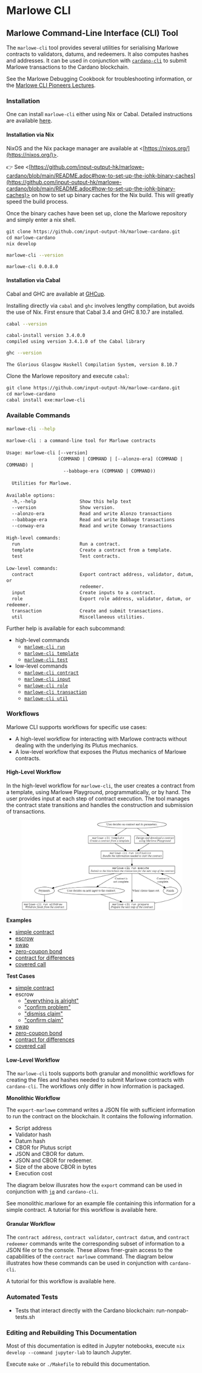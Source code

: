 # Marlowe CLI

## Marlowe Command-Line Interface (CLI) Tool

The `marlowe-cli` tool provides several utilities for serialising Marlowe contracts to validators, datums, and redeemers. It also computes hashes and addresses. It can be used in conjunction with [`cardano-cli`](https://github.com/input-output-hk/cardano-node/blob/master/cardano-cli/README.md) to submit Marlowe transactions to the Cardano blockchain.

See the Marlowe Debugging Cookbook for troubleshooting information, or the [Marlowe CLI Pioneers Lectures](https://github.com/input-output-hk/real-world-marlowe/tree/main/archives/marlowe-cli/lectures/ReadMe.md).



### Installation

One can install `marlowe-cli` either using Nix or Cabal. Detailed instructions are available [here](https://github.com/input-output-hk/marlowe-cardano/blob/main/README.adoc).

#### Installation via Nix

NixOS and the Nix package manager are available at <[https://nixos.org/](https://nixos.org/)>.

👉 See <[https://github.com/input-output-hk/marlowe-cardano/blob/main/README.adoc#how-to-set-up-the-iohk-binary-caches](https://github.com/input-output-hk/marlowe-cardano/blob/main/README.adoc#how-to-set-up-the-iohk-binary-caches)> on how to set up binary caches for the Nix build. This will greatly speed the build process.

Once the binary caches have been set up, clone the Marlowe repository and simply enter a nix shell.

```
git clone https://github.com/input-output-hk/marlowe-cardano.git
cd marlowe-cardano
nix develop
```

```bash
marlowe-cli --version
```

```
marlowe-cli 0.0.8.0
```

#### Installation via Cabal

Cabal and GHC are available at [GHCup](https://www.haskell.org/ghcup/).

Installing directly via `cabal` and `ghc` involves lengthy compilation, but avoids the use of Nix. First ensure that Cabal 3.4 and GHC 8.10.7 are installed.

```bash
cabal --version
```

```
cabal-install version 3.4.0.0
compiled using version 3.4.1.0 of the Cabal library 
```

```bash
ghc --version
```

```
The Glorious Glasgow Haskell Compilation System, version 8.10.7
```

Clone the Marlowe repository and execute `cabal`:

```
git clone https://github.com/input-output-hk/marlowe-cardano.git
cd marlowe-cardano
cabal install exe:marlowe-cli
```

### Available Commands

```bash
marlowe-cli --help
```

```
marlowe-cli : a command-line tool for Marlowe contracts

Usage: marlowe-cli [--version] 
                   (COMMAND | COMMAND | [--alonzo-era] (COMMAND | COMMAND) | 
                     --babbage-era (COMMAND | COMMAND))

  Utilities for Marlowe.

Available options:
  -h,--help                Show this help text
  --version                Show version.
  --alonzo-era             Read and write Alonzo transactions
  --babbage-era            Read and write Babbage transactions
  --conway-era             Read and write Conway transactions

High-level commands:
  run                      Run a contract.
  template                 Create a contract from a template.
  test                     Test contracts.

Low-level commands:
  contract                 Export contract address, validator, datum, or
                           redeemer.
  input                    Create inputs to a contract.
  role                     Export role address, validator, datum, or redeemer.
  transaction              Create and submit transactions.
  util                     Miscellaneous utilities.
```

Further help is available for each subcommand:

* high-level commands
  * [`marlowe-cli run`](https://github.com/input-output-hk/marlowe-cardano/blob/main/marlowe-cli/doc/run.md)
  * [`marlowe-cli template`](https://github.com/input-output-hk/marlowe-cardano/blob/main/marlowe-cli/doc/template.md)
  * [`marlowe-cli test`](https://github.com/input-output-hk/marlowe-cardano/blob/main/marlowe-cli/doc/test.md)
* low-level commands
  * [`marlowe-cli contract`](https://github.com/input-output-hk/marlowe-cardano/blob/main/marlowe-cli/doc/contract.md)
  * [`marlowe-cli input`](https://github.com/input-output-hk/marlowe-cardano/blob/main/marlowe-cli/doc/input.md)
  * [`marlowe-cli role`](https://github.com/input-output-hk/marlowe-cardano/blob/main/marlowe-cli/doc/role.md)
  * [`marlowe-cli transaction`](https://github.com/input-output-hk/marlowe-cardano/blob/main/marlowe-cli/doc/transaction.md)
  * [`marlowe-cli util`](https://github.com/input-output-hk/marlowe-cardano/blob/main/marlowe-cli/doc/util.md)

### Workflows

Marlowe CLI supports workflows for specific use cases:

* A high-level workflow for interacting with Marlowe contracts without dealing with the underlying its Plutus mechanics.
* A low-level workflow that exposes the Plutus mechanics of Marlowe contracts.

#### High-Level Workflow

In the high-level workflow for `marlowe-cli`, the user creates a contract from a template, using Marlowe Playground, programmatically, or by hand. The user provides input at each step of contract execution. The tool manages the contract state transitions and handles the construction and submission of transactions.

<figure><img src="../.gitbook/assets/image.png" alt=""><figcaption></figcaption></figure>

**Examples**

* [simple contract](https://github.com/input-output-hk/real-world-marlowe/tree/main/archives/marlowe-cli/examples/simple/ReadMe.md)
* [escrow](https://github.com/input-output-hk/real-world-marlowe/tree/main/archives/marlowe-cli/examples/escrow/ReadMe.md)
* [swap](https://github.com/input-output-hk/real-world-marlowe/tree/main/archives/marlowe-cli/examples/swap/ReadMe.md)
* [zero-coupon bond](https://github.com/input-output-hk/real-world-marlowe/tree/main/archives/marlowe-cli/examples/zcb/ReadMe.md)
* [contract for differences](https://github.com/input-output-hk/real-world-marlowe/tree/main/archives/marlowe-cli/examples/cfd/ReadMe.md)
* [covered call](https://github.com/input-output-hk/real-world-marlowe/tree/main/archives/marlowe-cli/examples/coveredCall/ReadMe.md)

**Test Cases**

* [simple contract](https://github.com/input-output-hk/real-world-marlowe/tree/main/archives/marlowe-cli/examples/simple/run-test.sh)
* escrow
  * ["everything is alright"](https://github.com/input-output-hk/real-world-marlowe/tree/main/archives/marlowe-cli/xamples/escrow/run-everything-is-alright.sh)
  * ["confirm problem"](https://github.com/input-output-hk/real-world-marlowe/tree/main/archives/marlowe-cli/examples/escrow/run-confirm-problem.sh)
  * ["dismiss claim"](https://github.com/input-output-hk/real-world-marlowe/tree/main/archives/marlowe-cli/examples/escrow/run-dimiss-claim.sh)
  * ["confirm claim"](https://github.com/input-output-hk/real-world-marlowe/tree/main/archives/marlowe-cli/examples/escrow/run-confirm-claim.sh)
* [swap](https://github.com/input-output-hk/real-world-marlowe/tree/main/archives/marlowe-cli/examples/swap/run-swap.sh)
* [zero-coupon bond](https://github.com/input-output-hk/real-world-marlowe/tree/main/archives/marlowe-cli/examples/zcb/run-zcb.sh)
* [contract for differences](https://github.com/input-output-hk/real-world-marlowe/tree/main/archives/marlowe-cli/examples/cfd/run-cfd.sh)
* [covered call](https://github.com/input-output-hk/real-world-marlowe/tree/main/archives/marlowe-cli/examples/coveredCall/run-coveredCall.sh)

#### Low-Level Workflow

The `marlowe-cli` tools supports both granular and monolithic workflows for creating the files and hashes needed to submit Marlowe contracts with `cardano-cli`. The workflows only differ in how information is packaged.

**Monolithic Workflow**

The `export-marlowe` command writes a JSON file with sufficient information to run the contract on the blockchain. It contains the following information.

* Script address
* Validator hash
* Datum hash
* CBOR for Plutus script
* JSON and CBOR for datum.
* JSON and CBOR for redeemer.
* Size of the above CBOR in bytes
* Execution cost

The diagram below illusrates how the `export` command can be used in conjunction with [`jq`](https://stedolan.github.io/jq/manual/) and `cardano-cli`.

See monolithic.marlowe for an example file containing this information for a simple contract. A tutorial for this workflow is available here.

#### Granular Workflow

The `contract address`, `contract validator`, `contract datum`, and `contract redeemer` commands write the corresponding subset of information to a JSON file or to the console. These allows finer-grain access to the capabilities of the `contract marlowe` command. The diagram below illustrates how these commands can be used in conjunction with `cardano-cli`.

A tutorial for this workflow is available here.

### Automated Tests

* Tests that interact directly with the Cardano blockchain: run-nonpab-tests.sh

### Editing and Rebuilding This Documentation

Most of this documentation is edited in Jupyter notebooks, execute `nix develop --command jupyter-lab` to launch Jupyter.

Execute `make` or `./Makefile` to rebuild this documentation.
